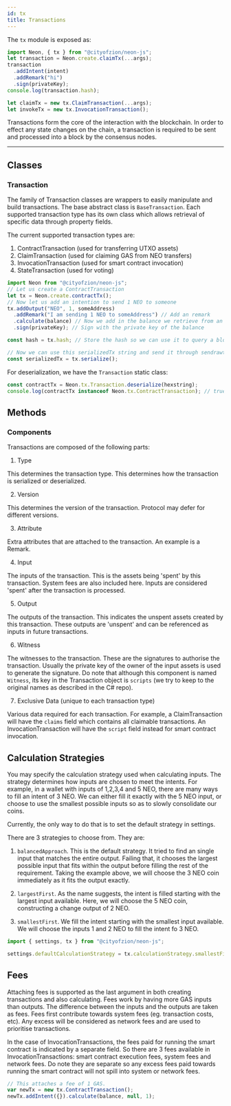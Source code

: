 ```yaml
---
id: tx
title: Transactions
---
```


The `tx` module is exposed as:

```ts
import Neon, { tx } from "@cityofzion/neon-js";
let transaction = Neon.create.claimTx(...args);
transaction
  .addIntent(intent)
  .addRemark("hi")
  .sign(privateKey);
console.log(transaction.hash);

let claimTx = new tx.ClaimTransaction(...args);
let invokeTx = new tx.InvocationTransaction();
```

Transactions form the core of the interaction with the blockchain. In order to effect any state changes on the chain, a transaction is required to be sent and processed into a block by the consensus nodes.

---

## Classes

### Transaction

The family of Transaction classes are wrappers to easily manipulate and build transactions. The base abstract class is `BaseTransaction`. Each supported transaction type has its own class which allows retrieval of specific data through property fields.

The current supported transaction types are:

1. ContractTransaction (used for transferring UTXO assets)
2. ClaimTransaction (used for claiming GAS from NEO transfers)
3. InvocationTransaction (used for smart contract invocation)
4. StateTransaction (used for voting)

```js
import Neon from "@cityofzion/neon-js";
// Let us create a ContractTransaction
let tx = Neon.create.contractTx();
// Now let us add an intention to send 1 NEO to someone
tx.addOutput("NEO", 1, someAddress)
  .addRemark("I am sending 1 NEO to someAddress") // Add an remark
  .calculate(balance) // Now we add in the balance we retrieve from an external API and calculate the required inputs.
  .sign(privateKey); // Sign with the private key of the balance

const hash = tx.hash; // Store the hash so we can use it to query a block explorer.

// Now we can use this serializedTx string and send it through sendrawtransaction RPC call.
const serializedTx = tx.serialize();
```

For deserialization, we have the `Transaction` static class:

```js
const contractTx = Neon.tx.Transaction.deserialize(hexstring);
console.log(contractTx instanceof Neon.tx.ContractTransaction); // true
```

## Methods

### Components

Transactions are composed of the following parts:

1. Type

This determines the transaction type. This determines how the transaction is serialized or deserialized.

2. Version

This determines the version of the transaction. Protocol may defer for different versions.

3. Attribute

Extra attributes that are attached to the transaction. An example is a Remark.

4. Input

The inputs of the transaction. This is the assets being 'spent' by this transaction. System fees are also included here. Inputs are considered 'spent' after the transaction is processed.

5. Output

The outputs of the transaction. This indicates the unspent assets created by this transaction. These outputs are 'unspent' and can be referenced as inputs in future transactions.

6. Witness

The witnesses to the transaction. These are the signatures to authorise the transaction. Usually the private key of the owner of the input assets is used to generate the signature. Do note that although this component is named `Witness`, its key in the Transaction object is `scripts` (we try to keep to the original names as described in the C# repo).

7. Exclusive Data (unique to each transaction type)

Various data required for each transaction. For example, a ClaimTransaction will have the `claims` field which contains all claimable transactions. An InvocationTransaction will have the `script` field instead for smart contract invocation.

## Calculation Strategies

You may specify the calculation strategy used when calculating inputs. The strategy determines how inputs are chosen to meet the intents. For example, in a wallet with inputs of 1,2,3,4 and 5 NEO, there are many ways to fill an intent of 3 NEO. We can either fill it exactly with the 5 NEO input, or choose to use the smallest possible inputs so as to slowly consolidate our coins.

Currently, the only way to do that is to set the default strategy in settings.

There are 3 strategies to choose from. They are:

1. `balancedApproach`. This is the default strategy. It tried to find an single input that matches the entire output. Failing that, it chooses the largest possible input that fits within the output before filling the rest of the requirement. Taking the example above, we will choose the 3 NEO coin immediately as it fits the output exactly.

2. `largestFirst`. As the name suggests, the intent is filled starting with the largest input available. Here, we will choose the 5 NEO coin, constructing a change output of 2 NEO.

3. `smallestFirst`. We fill the intent starting with the smallest input available. We will choose the inputs 1 and 2 NEO to fill the intent fo 3 NEO.

```js
import { settings, tx } from "@cityofzion/neon-js";

settings.defaultCalculationStrategy = tx.calculationStrategy.smallestFirst;
```

## Fees

Attaching fees is supported as the last argument in both creating transactions and also calculating. Fees work by having more GAS inputs than outputs. The difference between the inputs and the outputs are taken as fees. Fees first contribute towards system fees (eg. transaction costs, etc). Any excess will be considered as network fees and are used to prioritise transactions.

In the case of InvocationTransactions, the fees paid for running the smart contract is indicated by a separate field. So there are 3 fees available in InvocationTransactions: smart contract execution fees, system fees and network fees. Do note they are separate so any excess fees paid towards running the smart contract will not spill into system or network fees.

```js
// This attaches a fee of 1 GAS.
var newTx = new tx.ContractTransaction();
newTx.addIntent({}).calculate(balance, null, 1);
```
